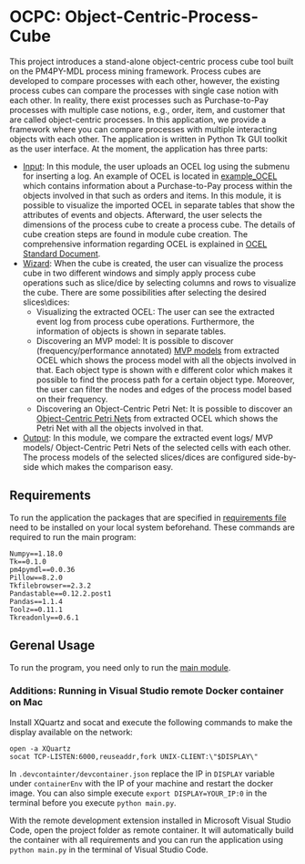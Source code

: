 # OCPC: Object-Centric-Process-Cube

This project introduces a stand-alone object-centric process cube tool built on the PM4PY-MDL process mining framework. Process cubes are developed to compare processes with each other, however, the existing process cubes can compare the processes with single case notion with each other. In reality, there exist processes such as Purchase-to-Pay processes with multiple case notions, e.g., order, item, and customer that are called object-centric processes. In this application, we provide a framework where you can compare processes with multiple interacting objects with each other. The application is written in Python  Tk  GUI  toolkit as the user interface. At the moment, the application has three parts:
- [Input](https://github.com/AnahitaFarhang/object-centric-process-cube/tree/main/input): In this module, the user uploads an OCEL log using the submenu for inserting a log. An example of OCEL is located in [example_OCEL](https://github.com/AnahitaFarhang/object-centric-process-cube/tree/main/example_OCEL) which contains information about a Purchase-to-Pay process within the objects involved in that such as orders and items. In this module, it is possible to visualize the imported OCEL in separate tables that show the attributes of events and objects. Afterward, the user selects the dimensions of the process cube to create a process cube. The details of cube creation steps are found in module cube creation.  The comprehensive information regarding OCEL is explained in [OCEL Standard Document](http://ocel-standard.org/). 
- [Wizard](https://github.com/AnahitaFarhang/object-centric-process-cube/tree/main/wizard): When the cube is created, the user can visualize the process cube in two different windows and simply apply process cube operations such as slice/dice by selecting columns and rows to visualize the cube. There are some possibilities after selecting the desired slices\dices:
    - Visualizing the extracted OCEL: The user can see the extracted event log from process cube operations. Furthermore, the information of objects is shown in separate tables.
    - Discovering an MVP  model: It is possible to discover (frequency/performance annotated) [MVP models](https://arxiv.org/pdf/2001.02562.pdf) from extracted OCEL which shows the process model with all the objects involved in that. Each object type is shown with e different color which makes it possible to find the process path for a certain object type. Moreover, the user can filter the nodes and edges of the process model based on their frequency.
    - Discovering an Object-Centric Petri Net: It is possible to discover an [Object-Centric Petri Nets](https://arxiv.org/pdf/2010.02047.pdf) from extracted OCEL which shows the Petri Net with all the objects involved in that. 
- [Output](https://github.com/AnahitaFarhang/object-centric-process-cube/tree/main/output): In this module,  we compare the extracted event logs/ MVP  models/ Object-Centric Petri Nets of the selected cells with each other. The process models of the selected slices/dices are configured side-by-side which makes the comparison easy.
## Requirements
To run the application the packages that are specified in  [requirements file ](https://github.com/AnahitaFarhang/object-centric-process-cube/blob/main/requirements.txt) need to be installed on your local system beforehand. These commands are required to run the main program:
```
Numpy==1.18.0
Tk==0.1.0
pm4pymdl==0.0.36
Pillow==8.2.0
Tkfilebrowser==2.3.2
Pandastable==0.12.2.post1
Pandas==1.1.4
Toolz==0.11.1
Tkreadonly==0.6.1

```

## Gerenal Usage
To run the program, you need only to run the [main module](https://github.com/AnahitaFarhang/object-centric-process-cube/blob/main/main.py).


### Additions: Running in Visual Studio remote Docker container on Mac
Install XQuartz and socat and execute the following commands to make the display available on the network:
```
open -a XQuartz
socat TCP-LISTEN:6000,reuseaddr,fork UNIX-CLIENT:\"$DISPLAY\"
```

In `.devcontainter/devcontainer.json` replace the IP in `DISPLAY` variable under `containerEnv` with the IP of your machine and restart the docker image. You can also simple execute `export DISPLAY=YOUR_IP:0` in the terminal before you execute `python main.py`.

With the remote development extension installed in Microsoft Visual Studio Code, open the project folder as remote container. It will automatically build the container with all requirements and you can run the application using `python main.py` in the terminal of Visual Studio Code.
